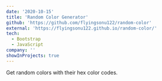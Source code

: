 ```yaml
---
date: '2020-10-15'
title: 'Random Color Generator'
github: 'https://github.com/flyingsonu122/random-color'
external: 'https://flyingsonu122.github.io/random-color/'
tech:
  - Bootstrap
  - JavaScript
company: ''
showInProjects: true
---
```


Get random colors with their hex color codes.
